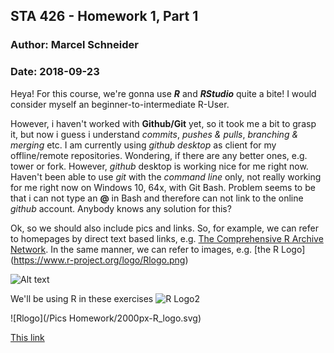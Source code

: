 ## STA 426 - Homework 1, Part 1
### Author:  Marcel Schneider
### Date: 2018-09-23

Heya!
For this course, we're gonna use __*R*__ and __*RStudio*__ quite a bite!
I would consider myself an beginner-to-intermediate R-User. 

However, i haven't worked with __Github/Git__ yet, so it took me a bit to grasp it, but now i guess i understand *commits*, *pushes & pulls*, *branching & merging* etc. 
I am currently using _github desktop_ as client for my offline/remote repositories. Wondering, if there are any better ones, e.g. tower or fork. However, _github_ desktop is working nice for me right now.
Haven't been able to use _git_ with the *command line* only, not really working for me right now on Windows 10, 64x, with Git Bash. Problem seems to be that i can not type an __@__ in Bash and therefore can not link to the online _github_ account. Anybody knows any solution for this?

Ok, so we should also include pics and links. 
So, for example, we can refer to homepages by direct text based links, e.g. [The Comprehensive R Archive Network](https://cran.r-project.org/).
In the same manner, we can refer to images, e.g. [the R Logo] (https://www.r-project.org/logo/Rlogo.png)



![Alt text](https://playdauntless.com/images/media-wallpapers/stormclaw-reveal-wallpaper-dauntless-2560x1600.jpg)

We'll be using R in these exercises ![R Logo2][R Logo]

![Rlogo](/Pics Homework/2000px-R_logo.svg)

[This link](https://playdauntless.com/images/media-wallpapers/stormclaw-reveal-wallpaper-dauntless-2560x1600.jpg)


[R Logo]: https://de.wikipedia.org/wiki/R_(Programmiersprache)#/media/File:R_logo.svg

